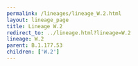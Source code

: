 ```yaml
---
permalink: /lineages/lineage_W.2.html
layout: lineage_page
title: Lineage W.2
redirect_to: ../lineage.html?lineage=W.2
lineage: W.2
parent: B.1.177.53
children: ['W.2']
---
```

